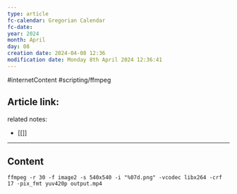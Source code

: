 ```yaml
---
type: article
fc-calendar: Gregorian Calendar
fc-date: 
year: 2024
month: April
day: 08
creation date: 2024-04-08 12:36
modification date: Monday 8th April 2024 12:36:41
---
```


#internetContent  #scripting/ffmpeg 
## Article link:

related notes: 
- [[]]
_____
## Content

```
ffmpeg -r 30 -f image2 -s 540x540 -i "%07d.png" -vcodec libx264 -crf 17 -pix_fmt yuv420p output.mp4
```